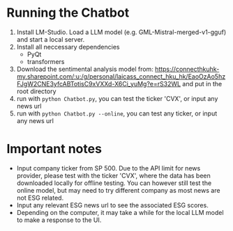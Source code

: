 # Running the Chatbot
1. Install LM-Studio. Load a LLM model (e.g. GML-Mistral-merged-v1-gguf) and start a local server.
2. Install all neccessary dependencies
   - PyQt
   - transformers
3. Download the sentimental analysis model from:
   https://connecthkuhk-my.sharepoint.com/:u:/g/personal/laicass_connect_hku_hk/EaoOzAo5hzFJgW2CNE3yfcABTotisC9xVXXd-X6Ci_yuMg?e=rS32WL
   and put in the root directory
4. run with ```python Chatbot.py```, you can test the ticker 'CVX', or input any news url
5. run with ```python Chatbot.py --online```, you can test any ticker, or input any news url


# Important notes
- Input company ticker from SP 500. Due to the API limit for news provider, please test with the ticker 'CVX', where the data has been downloaded locally for offline testing. You can however still test the online model, but may need to try different company as most news are not ESG related. 
- Input any relevant ESG news url to see the associated ESG scores.
- Depending on the computer, it may take a while for the local LLM model to make a response to the UI.
